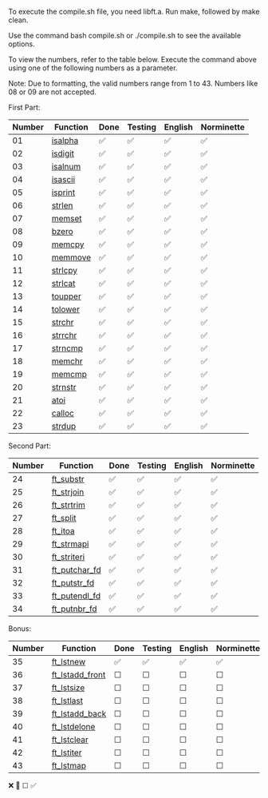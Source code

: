 To execute the compile.sh file, you need libft.a. Run make, followed by make clean.

Use the command bash compile.sh or ./compile.sh to see the available options.

To view the numbers, refer to the table below. Execute the command above using one of the following numbers as a parameter.

Note: Due to formatting, the valid numbers range from 1 to 43. Numbers like 08 or 09 are not accepted.

First Part:

| Number | Function    | Done  | Testing  | English  | Norminette  |
|--------|-------------|-------|---------|---------|---------|
| 01     | [isalpha](ft_isalpha.c)  | ✅       | ✅      | ✅       | ✅       |
| 02     | [isdigit](ft_isdigit.c) | ✅       |✅       | ✅       | ✅       |
| 03     | [isalnum](ft_isalnum.c)  | ✅       |✅       | ✅       | ✅       |
| 04     | [isascii](ft_isascii.c)  | ✅       |✅       | ✅       | ✅       |
| 05     | [isprint](ft_isprint.c)  | ✅       |✅       | ✅       | ✅       |
| 06     | [strlen](ft_strlen.c)   | ✅       |✅       | ✅       | ✅       |
| 07     | [memset](ft_memset.c)   | ✅       |✅       | ✅       | ✅       |
| 08     | [bzero](ft_bzero.c)    | ✅       |✅       | ✅       | ✅       |
| 09     | [memcpy](ft_memcpy.c)   | ✅       |✅      | ✅       | ✅       |
| 10     | [memmove](ft_memmove.c)   | ✅       |✅      | ✅       | ✅       |
| 11     | [strlcpy](ft_strlcpy.c)   | ✅       |✅      | ✅       | ✅       |
| 12     | [strlcat](ft_strlcat.c)   | ✅       |✅      | ✅       | ✅       |
| 13     | [toupper](ft_toupper.c)  | ✅       |✅      | ✅       | ✅       |
| 14     | [tolower](ft_tolower.c) | ✅       |✅      | ✅       | ✅       |
| 15     | [strchr](ft_strchr.c)  | ✅       |✅      | ✅       | ✅       |
| 16     | [strrchr](ft_strrchr.c)  | ✅       |✅      | ✅       | ✅       |
| 17     | [strncmp](ft_strncmp.c)  | ✅       |✅      | ✅       | ✅       |
| 18     | [memchr](ft_memchr.c)   | ✅       |✅      | ✅       | ✅       |
| 19     | [memcmp](ft_memcmp.c)   | ✅       |✅      | ✅       | ✅       |
| 20     | [strnstr](ft_strnstr.c)    | ✅       |✅      | ✅       | ✅       |
| 21     | [atoi](ft_atoi.c)   | ✅       |✅      | ✅       | ✅       |
| 22     | [calloc](ft_calloc.c)   | ✅       |✅      | ✅       | ✅       |
| 23     | [strdup](ft_strdup.c)   | ✅       |✅      | ✅       | ✅       |

Second Part:

| Number | Function    | Done  | Testing  | English  | Norminette  |
|--------|-------------|---------|---------|---------|---------|
| 24     | [ft_substr](ft_substr.c)   | ✅      |✅      | ✅       | ✅       |
| 25     | [ft_strjoin](ft_strjoin.c)  | ✅      |✅      | ✅       | ✅       |
| 26     | [ft_strtrim](ft_strtrim.c) | ✅      |✅      | ✅       | ✅       |
| 27     | [ft_split](ft_split.c)  | ✅      |✅      | ✅       | ✅       |
| 28     | [ft_itoa](ft_itoa.c)  | ✅      |✅      | ✅       | ✅       |
| 29     | [ft_strmapi](ft_strmapi.c)  | ✅      |✅      | ✅       | ✅       |
| 30     | [ft_striteri](ft_striteri.c)   | ✅      |✅      | ✅       | ✅       |
| 31     | [ft_putchar_fd](ft_putchar_fd.c)   | ✅      |✅      | ✅       | ✅       |
| 32     | [ft_putstr_fd](ft_putstr_fd.c)    | ✅      |✅      | ✅       | ✅       |
| 33     | [ft_putendl_fd](ft_putendl_fd.c)   | ✅      |✅      | ✅       | ✅       |
| 34     | [ft_putnbr_fd](ft_putnbr_fd.c)   | ✅      |✅      | ✅       | ✅       |

Bonus:

| Number | Function    | Done  | Testing  | English  | Norminette  |
|--------|-------------|---------|---------|---------|---------|
| 35     | [ft_lstnew](ft_lstnew.c)   | ✅      |✅      | ✅       | ✅       |
| 36     | [ft_lstadd_front](ft_lstadd_front.c)   | ☐      |☐      | ☐      | ☐       |
| 37     | [ft_lstsize](ft_lstsize.c)   | ☐      |☐      | ☐      | ☐       |
| 38     | [ft_lstlast](ft_lstlast.c)   | ☐      |☐      | ☐      | ☐       |
| 39     | [ft_lstadd_back](ft_lstadd_back.c)   | ☐      |☐      | ☐      | ☐       |
| 40     | [ft_lstdelone](ft_lstdelone.c)   | ☐      |☐      | ☐      | ☐       |
| 41     | [ft_lstclear](ft_lstclear.c)   | ☐      |☐      | ☐      | ☐       |
| 42     | [ft_lstiter](ft_lstiter.c)   | ☐      |☐      | ☐      | ☐       |
| 43     | [ft_lstmap](ft_lstmap.c)   | ☐      |☐      | ☐      | ☐       |

❌    🚧	☐    ✅
